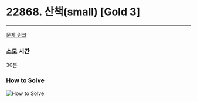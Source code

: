 # 22868. 산책(small) [Gold 3]
---
[문제 링크](https://www.acmicpc.net/problem/22868)

### 소모 시간
30분

### How to Solve
![How to Solve](http://www.junhyoung.info/wp-content/uploads/2024/07/22868.howToSolve.jpg)
